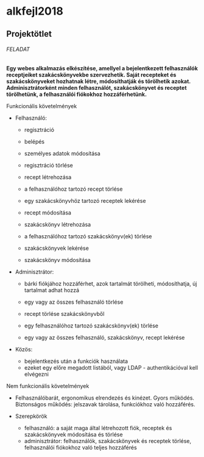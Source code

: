 # alkfejl2018
## Projektötlet

###### FELADAT
**Egy webes alkalmazás elkészítése, amellyel a bejelentkezett felhasználók receptjeiket szakácskönyvekbe szervezhetik. Saját recepteket és szakácskönyveket hozhatnak létre, módosíthatják és törölhetik azokat. Adminisztrátorként minden felhasználót, szakácskönyvet és receptet törölhetünk, a felhasználói fiókokhoz hozzáférhetünk.**

Funkcionális követelmények

* Felhasználó: 
	* regisztráció
	* belépés
	* személyes adatok módosítása
	* regisztráció törlése

	* recept létrehozása
	* a felhasználóhoz tartozó recept törlése
	* egy szakácskönyvhöz tartozó receptek lekérése
	* recept módosítása
				
	* szakácskönyv létrehozása
	* a felhasználóhoz tartozó szakácskönyv(ek) törlése
	* szakácskönyvek lekérése
	* szakácskönyv módosítása

* Adminisztrátor: 
	* bárki fiókjához hozzáférhet, azok tartalmát törölheti, módosíthatja, új tartalmat adhat hozzá 
	* egy vagy az összes felhasználó törlése
	* recept törlése szakácskönyvből
	* egy felhasználóhoz tartozó szakácskönyv(ek) törlése
				
	* egy vagy az összes felhasználó, szakácskönyv, recept lekérése
				
* Közös: 
	* bejelentkezés után a funkciók használata 
	* ezeket egy előre megadott listából, vagy LDAP - authentikációval kell elvégezni

Nem funkcionális követelmények

* Felhasználóbarát, ergonomikus elrendezés és kinézet. Gyors működés. Biztonságos működés: jelszavak tárolása, funkciókhoz való hozzáférés.

* Szerepkörök

	* felhasználó: a saját maga által létrehozott fiók, receptek és szakácskönyvek módosítása és törlése
	* adminisztrátor: felhasználók, szakácskönyvek és receptek törlése, felhasználói fiókokhoz való teljes hozzáférés
